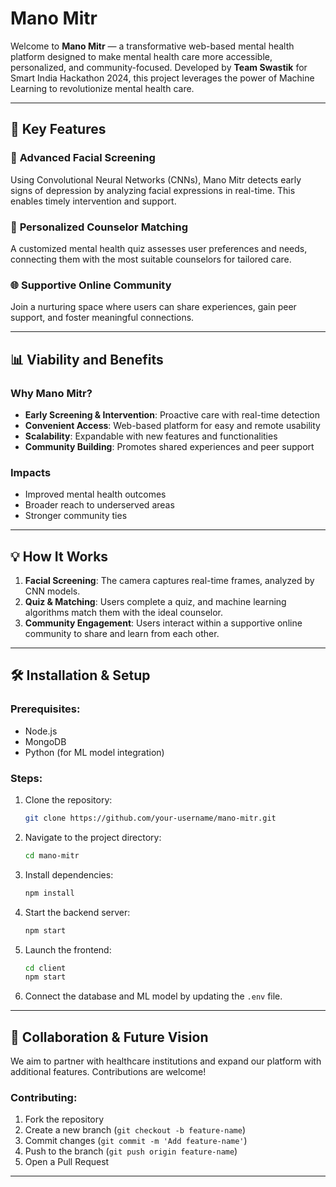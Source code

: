 # Mano Mitr

Welcome to **Mano Mitr** — a transformative web-based mental health platform designed to make mental health care more accessible, personalized, and community-focused. Developed by **Team Swastik** for Smart India Hackathon 2024, this project leverages the power of Machine Learning to revolutionize mental health care.

---

## 🌟 Key Features

### 🎥 **Advanced Facial Screening**
Using Convolutional Neural Networks (CNNs), Mano Mitr detects early signs of depression by analyzing facial expressions in real-time. This enables timely intervention and support.

### 🧠 **Personalized Counselor Matching**
A customized mental health quiz assesses user preferences and needs, connecting them with the most suitable counselors for tailored care.

### 🌐 **Supportive Online Community**
Join a nurturing space where users can share experiences, gain peer support, and foster meaningful connections.

---

## 📊 Viability and Benefits

### **Why Mano Mitr?**
- **Early Screening & Intervention**: Proactive care with real-time detection
- **Convenient Access**: Web-based platform for easy and remote usability
- **Scalability**: Expandable with new features and functionalities
- **Community Building**: Promotes shared experiences and peer support

### **Impacts**
- Improved mental health outcomes
- Broader reach to underserved areas
- Stronger community ties

---

## 💡 How It Works
1. **Facial Screening**: The camera captures real-time frames, analyzed by CNN models.
2. **Quiz & Matching**: Users complete a quiz, and machine learning algorithms match them with the ideal counselor.
3. **Community Engagement**: Users interact within a supportive online community to share and learn from each other.

---

## 🛠 Installation & Setup

### Prerequisites:
- Node.js
- MongoDB
- Python (for ML model integration)

### Steps:
1. Clone the repository:
   ```bash
   git clone https://github.com/your-username/mano-mitr.git
   ```
2. Navigate to the project directory:
   ```bash
   cd mano-mitr
   ```
3. Install dependencies:
   ```bash
   npm install
   ```
4. Start the backend server:
   ```bash
   npm start
   ```
5. Launch the frontend:
   ```bash
   cd client
   npm start
   ```
6. Connect the database and ML model by updating the `.env` file.

---

## 🤝 Collaboration & Future Vision
We aim to partner with healthcare institutions and expand our platform with additional features. Contributions are welcome!

### Contributing:
1. Fork the repository
2. Create a new branch (`git checkout -b feature-name`)
3. Commit changes (`git commit -m 'Add feature-name'`)
4. Push to the branch (`git push origin feature-name`)
5. Open a Pull Request

---
